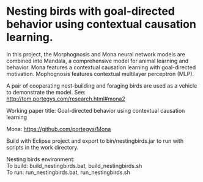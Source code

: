 # Nesting birds with goal-directed behavior using contextual causation learning.

In this project, the Morphognosis and Mona neural network models are combined into
Mandala, a comprehensive model for animal learning and behavior.
Mona features a contextual causation learning with goal-directed motivation.
Mophognosis features contextual multilayer perceptron (MLP).

A pair of cooperating nest-building and foraging birds are used as a vehicle to demonstrate
the model. See: http://tom.portegys.com/research.html#mona2

Working paper title:
Goal-directed behavior using contextual causation learning

Mona:
https://github.com/portegys/Mona

Build with Eclipse project and export to bin/nestingbirds.jar to run with scripts in the work directory.

Nesting birds environment:
<br>To build: build_nestingbirds.bat, build_nestingbirds.sh
<br>To run: run_nestingbirds.bat, run_nestingbirds.sh
